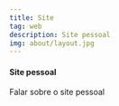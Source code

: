 ```yaml
---
title: Site
tag: web
description: Site pessoal
img: about/layout.jpg
---
```


#### Site pessoal

Falar sobre o site pessoal
